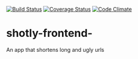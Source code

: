 [![Build Status](https://travis-ci.org/noordean/shotly-frontend.svg?branch=develop)](https://travis-ci.org/noordean/shotly-frontend)
[![Coverage Status](https://coveralls.io/repos/github/noordean/shotly-frontend/badge.svg?branch=develop)](https://coveralls.io/github/noordean/shotly-frontend?branch=develop)
[![Code Climate](https://codeclimate.com/github/noordean/shotly-frontend/badges/gpa.svg)](https://codeclimate.com/github/noordean/shotly-frontend)
# shotly-frontend-
An app that shortens long and ugly urls
